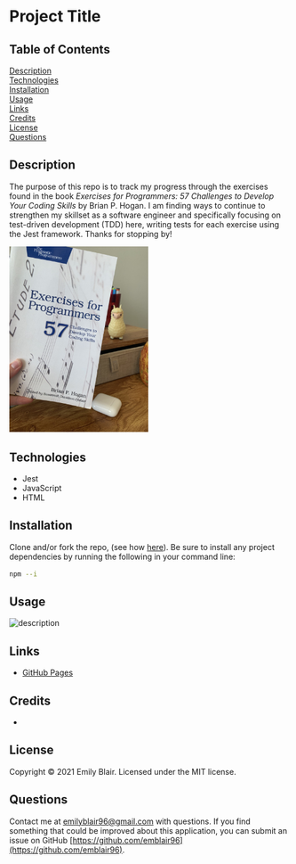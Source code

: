 # Project Title

## Table of Contents

[Description](#description)  
[Technologies](#technologies)  
[Installation](#installation)  
[Usage](#usage)  
[Links](#links)  
[Credits](#credits)  
[License](#license)  
[Questions](#questions)

## Description

The purpose of this repo is to track my progress through the exercises found in the book _Exercises for Programmers: 57 Challenges to Develop Your Coding Skills_ by Brian P. Hogan. I am finding ways to continue to strengthen my skillset as a software engineer and specifically focusing on test-driven development (TDD) here, writing tests for each exercise using the Jest framework. Thanks for stopping by!

<img src="./assets/exercises-for-programmers-book.jpeg" width="250" />

## Technologies

- Jest
- JavaScript
- HTML

## Installation

Clone and/or fork the repo, (see how [here](https://docs.github.com/en/desktop/contributing-and-collaborating-using-github-desktop/cloning-and-forking-repositories-from-github-desktop)). Be sure to install any project dependencies by running the following in your command line:

```bash
npm --i
```

## Usage

![description]()

## Links

- [GitHub Pages](https://emblair96.github.io/57-challenges-with-jest/)

## Credits

-

## License

Copyright &copy; 2021 Emily Blair. Licensed under the MIT license.

## Questions

Contact me at emilyblair96@gmail.com with questions. If you find something that could be improved about this application, you can submit an issue on GitHub [https://github.com/emblair96](https://github.com/emblair96).
